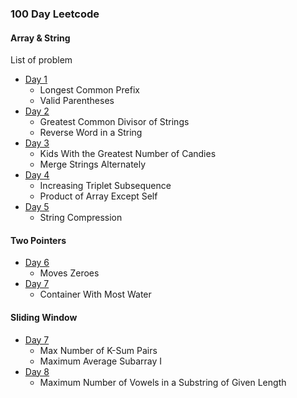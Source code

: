### 100 Day Leetcode
#### Array & String
List of problem
- [Day 1](day1/readme.md)
  - Longest Common Prefix
  - Valid Parentheses
- [Day 2](day2/readme.md)
  - Greatest Common Divisor of Strings
  - Reverse Word in a String
- [Day 3](day3/readme.md)
  - Kids With the Greatest Number of Candies
  - Merge Strings Alternately
- [Day 4](day4/day4.md)
  - Increasing Triplet Subsequence
  - Product of Array Except Self
- [Day 5](day5/day5.md)
  - String Compression
#### Two Pointers
- [Day 6](day6/day6.md)
  - Moves Zeroes
- [Day 7](day7/day7.md)
  - Container With Most Water
#### Sliding Window
- [Day 7](day7/day7.md)
  - Max Number of K-Sum Pairs
  - Maximum Average Subarray I
- [Day 8](day8/day8.md)
  - Maximum Number of Vowels in a Substring of Given Length